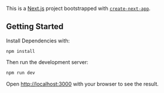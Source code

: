 This is a [Next.js](https://nextjs.org/) project bootstrapped with [`create-next-app`](https://github.com/vercel/next.js/tree/canary/packages/create-next-app).

## Getting Started
Install Dependencies with:

```
npm install
```

Then run the development server:

```bash
npm run dev
```

Open [http://localhost:3000](http://localhost:3000) with your browser to see the result.
